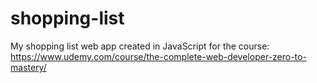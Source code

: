 # shopping-list
My shopping list web app created in JavaScript for the course: https://www.udemy.com/course/the-complete-web-developer-zero-to-mastery/
